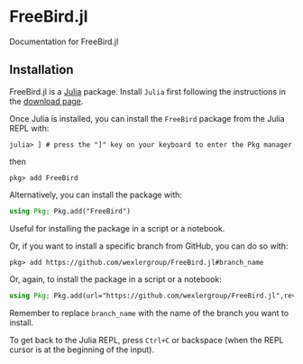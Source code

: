 # FreeBird.jl

Documentation for FreeBird.jl

## Installation

FreeBird.jl is a [Julia](http://julialang.org) package. Install `Julia` first following the instructions in the [download page](https://julialang.org/downloads/).

Once Julia is installed, you can install the `FreeBird` package from the Julia REPL with:

```julia-repl
julia> ] # press the "]" key on your keyboard to enter the Pkg manager
```
then

```julia-repl
pkg> add FreeBird
```
Alternatively, you can install the package with:
```julia
using Pkg; Pkg.add("FreeBird")
```
Useful for installing the package in a script or a notebook.

Or, if you want to install a specific branch from GitHub, you can do so with:

```julia-repl
pkg> add https://github.com/wexlergroup/FreeBird.jl#branch_name
```
Or, again, to install the package in a script or a notebook:
```julia
using Pkg; Pkg.add(url="https://github.com/wexlergroup/FreeBird.jl",rev="branch_name")
```
Remember to replace `branch_name` with the name of the branch you want to install.

To get back to the Julia REPL, press `Ctrl+C` or backspace (when the REPL cursor is at the beginning of the input).

